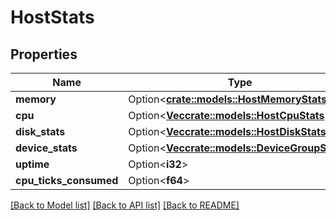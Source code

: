 # HostStats

## Properties

Name | Type | Description | Notes
------------ | ------------- | ------------- | -------------
**memory** | Option<[**crate::models::HostMemoryStats**](HostMemoryStats.md)> |  | [optional]
**cpu** | Option<[**Vec<crate::models::HostCpuStats>**](HostCpuStats.md)> |  | [optional]
**disk_stats** | Option<[**Vec<crate::models::HostDiskStats>**](HostDiskStats.md)> |  | [optional]
**device_stats** | Option<[**Vec<crate::models::DeviceGroupStats>**](DeviceGroupStats.md)> |  | [optional]
**uptime** | Option<**i32**> |  | [optional]
**cpu_ticks_consumed** | Option<**f64**> |  | [optional]

[[Back to Model list]](../README.md#documentation-for-models) [[Back to API list]](../README.md#documentation-for-api-endpoints) [[Back to README]](../README.md)


